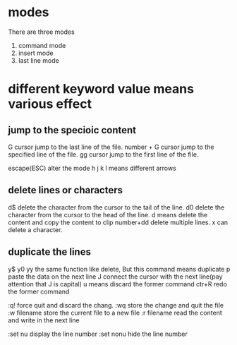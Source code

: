 # modes
There are three modes
1. command mode
2. insert mode
3. last line mode


# different keyword value means various effect
## jump to the specioic content
G cursor jump to the last line of the file.
number + G cursor jump to the specified line of the file.
gg cursor jump to the first line of the file.

escape(ESC)  alter the mode 
h j k l means different arrows
## delete lines or characters
d$ delete the character from the cursor to the tail of the line.
d0 delete the character from the cursor to the head of the line.
d means delete the content and copy the content to clip
number+dd delete multiple lines.
x can delete a character.

## duplicate the lines
y$ y0 yy the same function like delete, But this command means duplicate
p paste the data on the next line
J connect the cursor with the next line(pay attention that J is capital)
u means discard the former command
ctr+R redo the former command

:q! force quit and discard the chang.
:wq store the change and quit the file
:w filename store the current file to a new file
:r filename read the content and write in the next line

:set nu display the line number
:set nonu hide the line number